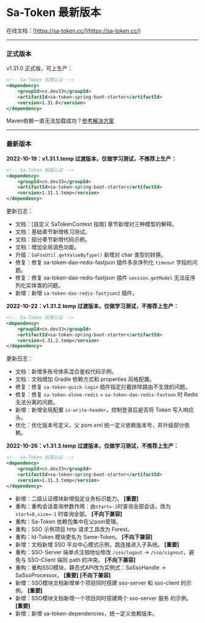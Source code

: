 # Sa-Token 最新版本

在线文档：[https://sa-token.cc/](https://sa-token.cc/)

--- 

### 正式版本 
v1.31.0 正式版，可上生产：

``` xml
<!-- Sa-Token 权限认证 -->
<dependency>
    <groupId>cn.dev33</groupId>
    <artifactId>sa-token-spring-boot-starter</artifactId>
    <version>1.31.0</version>
</dependency>
```

Maven依赖一直无法加载成功？[参考解决方案](https://sa-token.cc/doc.html#/start/maven-pull)

--- 

### 最新版本

**2022-10-19：v1.31.1.temp 过渡版本，仅做学习测试，不推荐上生产：**
``` xml
<!-- Sa-Token 权限认证 -->
<dependency>
    <groupId>cn.dev33</groupId>
    <artifactId>sa-token-spring-boot-starter</artifactId>
    <version>1.31.1.temp</version>
</dependency>
```

更新日志：
- 文档：[自定义 SaTokenContext 指南] 章节新增对三种模型的解释。
- 文档：基础章节新增练习测试。
- 文档：部分章节新增代码示例。
- 文档：增加全局调色功能。
- 升级：`SaFoxUtil.getValueByType()` 新增对 char 类型的转换。
- 修复：修复 sa-token-dao-redis-fastjson 插件多余序列化 `timeout` 字段的问题。
- 修复：修复 sa-token-dao-redis-fastjson 插件 `session.getModel` 无法反序列化实体类的问题。
- 新增：新增 `sa-token-dao-redis-fastjson2` 插件。


**2022-10-22：v1.31.2.temp 过渡版本，仅做学习测试，不推荐上生产：**
``` xml
<!-- Sa-Token 权限认证 -->
<dependency>
    <groupId>cn.dev33</groupId>
    <artifactId>sa-token-spring-boot-starter</artifactId>
    <version>1.31.2.temp</version>
</dependency>
```

更新日志：
- 文档：新增多账号体系混合鉴权代码示例。
- 文档：文档增加 Gradle 依赖方式和 properties 风格配置。
- 修复：修复 `sa-token-quick-login` 插件指定拦截排除路由不生效的问题。
- 修复：修复 `sa-token-alone-redis` + `sa-token-dao-redis-fastson` 时 Redis 无法分离的问题。
- 新增：新增全局配置 `is-write-header`，控制登录后是否将 Token 写入响应头。
- 优化：优化版本号定义，父 pom.xml 统一定义依赖版本号，并升级部分依赖。


**2022-10-26：v1.31.3.temp 过渡版本，仅做学习测试，不推荐上生产：**
``` xml
<!-- Sa-Token 权限认证 -->
<dependency>
    <groupId>cn.dev33</groupId>
    <artifactId>sa-token-spring-boot-starter</artifactId>
    <version>1.31.3.temp</version>
</dependency>
```

- 新增：二级认证模块新增指定业务标识能力。  **[重要]** 
- 重构：重构会话查询参数作用：由`start=-1`时查询全部会话，改为 `start=0,size=-1` 时查询全部。 **[不向下兼容]** 
- 重构：Sa-Token 依赖包集中在父pom管理。
- 重构：SSO 示例项目 http 请求工具改为 Forest。
- 重构：Id-Token 模块更名为 Same-Token。 **[不向下兼容]**
- 新增：文档新增 SSO 平台中心模式示例，跳连接进入子系统。 **[重要]** 
- 重构：SSO-Server 端单点注销地址修改 `/sso/logout` -> `/sso/signout`，避免与 SSO-Client 端同 path 的冲突。 **[不向下兼容]** 
- 重构：重构SSO模块，静态式API改为实例式：SaSsoHandle -> SaSsoProcessor。 **[重要]** **[不向下兼容]** 
- 新增：SSO模块文档新增单个项目同时搭建 sso-server 和 sso-client 的示例。 **[重要]** 
- 新增：SSO模块文档新增一个项目同时搭建两个 sso-server 服务 的示例。 **[重要]** 
- 新增：新增 sa-token-dependencies，统一定义依赖版本。







